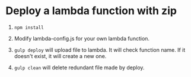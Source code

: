 # Deploy a lambda function with zip

1) `npm install`

2) Modify lambda-config.js for your own lambda function.

3) `gulp deploy` will upload file to lambda. It will check function name. If it doesn't exist, it will create a new one.

4) `gulp clean` will delete redundant file made by deploy.


